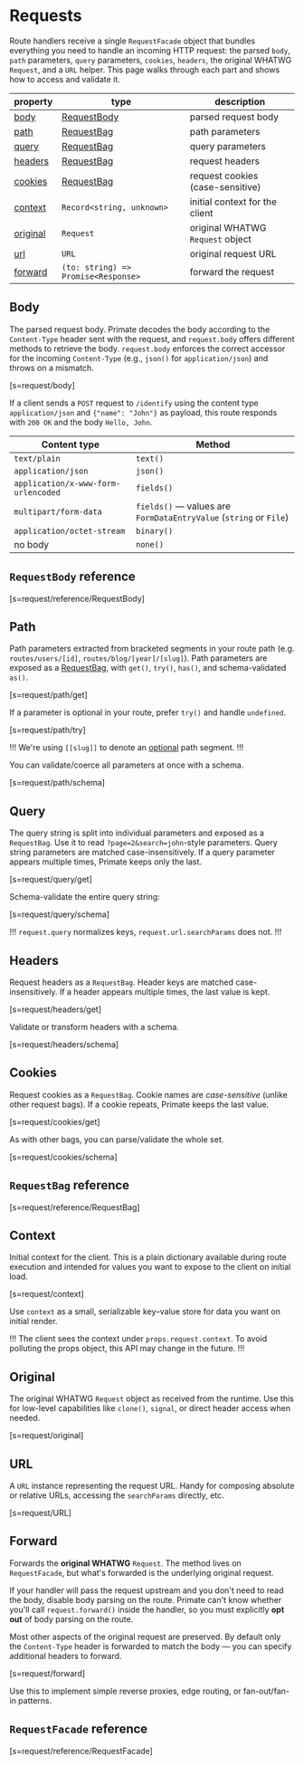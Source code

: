 # Requests
Route handlers receive a single `RequestFacade` object that bundles everything
you need to handle an incoming HTTP request: the parsed `body`, `path`
parameters, `query` parameters, `cookies`, `headers`, the original WHATWG
`Request`, and a `URL` helper. This page walks through each part and shows how
to access and validate it.

|property|type|description|
|-|-|-|
|[body](#body)|[RequestBody](#requestbody-reference)|parsed request body|
|[path](#path)|[RequestBag](#requestbag-reference)|path parameters|
|[query](#query)|[RequestBag](#requestbag-reference)|query parameters|
|[headers](#headers)|[RequestBag](#requestbag-reference)|request headers|
|[cookies](#cookies)|[RequestBag](#requestbag-reference)|request cookies (case-sensitive)|
|[context](#context)|`Record<string, unknown>`|initial context for the client|
|[original](#original)|`Request`|original WHATWG `Request` object|
|[url](#url)|`URL`|original request URL|
|[forward](#forward)|`(to: string) => Promise<Response>`|forward the request|

## Body

The parsed request body. Primate decodes the body according to the
`Content-Type` header sent with the request, and `request.body` offers different
methods to retrieve the body. `request.body` enforces the correct accessor for
the incoming `Content-Type` (e.g., `json()` for `application/json`) and throws
on a mismatch.

[s=request/body]

If a client sends a `POST` request to `/identify` using the content type
`application/json` and `{"name": "John"}` as payload, this route responds with
`200 OK` and the body `Hello, John`.

|Content type|Method|
|-|-|
|`text/plain`|`text()`|
|`application/json`|`json()`|
|`application/x-www-form-urlencoded`|`fields()`|
|`multipart/form-data`|`fields()` — values are `FormDataEntryValue` (`string` or `File`)|
|`application/octet-stream`|`binary()`|
|no body|`none()`|

## `RequestBody` reference
[s=request/reference/RequestBody]

## Path
Path parameters extracted from bracketed segments in your route path (e.g.
`routes/users/[id]`, `routes/blog/[year]/[slug]`).
Path parameters are exposed
as a [RequestBag](#requestbag-reference), with `get()`, `try()`, `has()`, and
schema-validated `as()`.


[s=request/path/get]

If a parameter is optional in your route, prefer `try()` and handle `undefined`.

[s=request/path/try]

!!!
We're using `[[slug]]` to denote an [optional](/routing#optional-routes) path
segment.
!!!

You can validate/coerce all parameters at once with a schema.

[s=request/path/schema]

## Query
The query string is split into individual parameters and exposed as a
`RequestBag`. Use it to read `?page=2&search=john`-style parameters. Query
string parameters are matched case-insensitively. If a query parameter appears
multiple times, Primate keeps only the last.

[s=request/query/get]

Schema-validate the entire query string:

[s=request/query/schema]

!!!
`request.query` normalizes keys, `request.url.searchParams` does not.
!!!

## Headers
Request headers as a `RequestBag`. Header keys are matched case-insensitively.
If a header appears multiple times, the last value is kept.

[s=request/headers/get]

Validate or transform headers with a schema.

[s=request/headers/schema]

## Cookies
Request cookies as a `RequestBag`. Cookie names are *case-sensitive* (unlike
other request bags). If a cookie repeats, Primate keeps the last value.

[s=request/cookies/get]

As with other bags, you can parse/validate the whole set.

[s=request/cookies/schema]

## `RequestBag` reference
[s=request/reference/RequestBag]

## Context
Initial context for the client. This is a plain dictionary available during
route execution and intended for values you want to expose to the client on
initial load.

[s=request/context]

Use `context` as a small, serializable key–value store for data you want on
initial render.

!!!
The client sees the context under `props.request.context`. To avoid polluting
the props object, this API may change in the future.
!!!

## Original
The original WHATWG `Request` object as received from the runtime. Use this for
low-level capabilities like `clone()`, `signal`, or direct header access when
needed.

[s=request/original]

## URL
A `URL` instance representing the request URL. Handy for composing absolute or
relative URLs, accessing the `searchParams` directly, etc.

[s=request/URL]

## Forward
Forwards the **original WHATWG** `Request`. The method lives on `RequestFacade`,
but what's forwarded is the underlying original request.

If your handler will pass the request upstream and you don't need to read the
body, disable body parsing on the route. Primate can't know whether you'll call
`request.forward()` inside the handler, so you must explicitly **opt out** of
body parsing on the route.

Most other aspects of the original request are preserved. By default only the
`Content-Type` header is forwarded to match the body — you can specify
additional headers to forward.

[s=request/forward]

Use this to implement simple reverse proxies, edge routing, or fan-out/fan-in
patterns.

## `RequestFacade` reference
[s=request/reference/RequestFacade]
